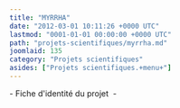 ```yaml
---
title: "MYRRHA"
date: "2012-03-01 10:11:26 +0000 UTC"
lastmod: "0001-01-01 00:00:00 +0000 UTC"
path: "projets-scientifiques/myrrha.md"
joomlaid: 135
category: "Projets scientifiques"
asides: ["Projets scientifiques.+menu+"]
---
```

\- Fiche d'identité du projet  -
